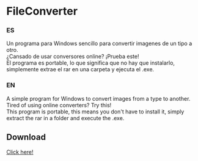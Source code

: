 # FileConverter

### ES
Un programa para Windows sencillo para convertir imagenes de un tipo a otro. 
<br>
¿Cansado de usar conversores online? ¡Prueba este!
<br>
El programa es portable, lo que significa que no hay que instalarlo, simplemente extrae el rar en una carpeta y ejecuta el .exe.

### EN
A simple program for Windows to convert images from a type to another.
<br>
Tired of using online converters? Try this!
<br>
This program is portable, this means you don't have to install it, simply extract the rar in a folder and execute the .exe.

## Download
[Click here!](https://mega.nz/file/1XskGa7S#ZfKgAmVttzC6oSxCK_wP2GoLAIICL45w-1KPQSFE5aA)
